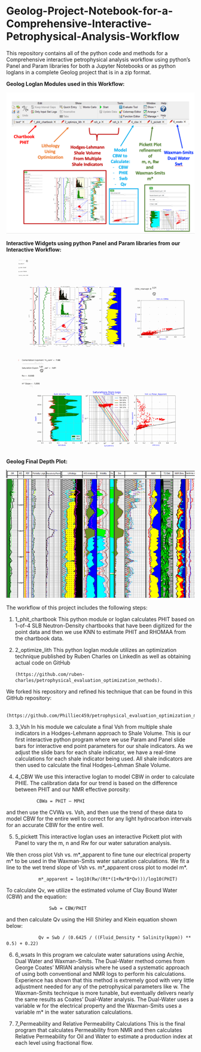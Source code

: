 # Geolog-Project-Notebook-for-a-Comprehensive-Interactive-Petrophysical-Analysis-Workflow
This repository contains all of the python code and methods for a Comprehensive interactive petrophysical analysis workflow using python’s Panel and Param libraries for both a Jupyter Notebooks or as python loglans in a complete Geolog project that is in a zip format. 


**Geolog Loglan Modules used in this Workflow:**

![cbw_vsh](ws_interactive.png)


**Interactive Widgets using python Panel and Param libraries from our Interactive Workflow:**

![cbw_vsh](Shaley_Sand.gif)

**Geolog Final Depth Plot:**

![cbw_vsh](geolog.png)



The workflow of this project includes the following steps:

1)	1_phit_chartbook
This python module or loglan calculates PHIT based on 1-of-4 SLB Neutron-Density chartbooks that have been digitized for the point data and then we use KNN to estimate PHIT and RHOMAA from the chartbook data. 

2)	2_optimize_lith
This python loglan module utilizes an optimization technique published by Ruben Charles on LinkedIn as well as obtaining actual code on GitHub

        (https://github.com/ruben-charles/petrophysical_evaluation_optimization_methods). 

We forked his repository and refined his technique that can be found in this GitHub repository: 

        (https://github.com/Philliec459/petrophysical_evaluation_optimization_methods). 

3)	3_Vsh
In his module we calculate a final Vsh from multiple shale indicators in a Hodges-Lehmann approach to Shale Volume. This is our first interactive python program where we use Param and Panel slide bars for interactive end point parameters for our shale indicators. As we adjust the slide bars for each shale indicator, we have a real-time calculations for each shale indicator being used. All shale indicators are then used to calculate the final Hodges-Lehman Shale Volume.  

4)	4_CBW
We use this interactive loglan to model CBW in order to calculate PHIE. The calibration data for our trend is based on the difference between  PHIT and our NMR effective porosity: 

                CBWa = PHIT – MPHI 

and then use the CVWa vs. Vsh, and then use the trend of these data to model CBW for the entire well to correct for any light hydrocarbon intervals for an accurate CBW for the entire well.

5)	5_pickett
This interactive loglan uses an interactive Pickett plot with Panel to vary the m, n and Rw for our water saturation analysis. 

We then cross plot Vsh vs. m*_apparent to fine tune our electrical property m* to be used in the Waxman-Smits water saturation calculations. We fit a line to the wet trend slope of Vsh vs. m*_apparent cross plot to model m*.

                m*_apparent = log10(Rw/(Rt*(1+Rw*B*Qv)))/log10(PHIT)

To calculate Qv, we utilize the estimated volume of Clay Bound Water (CBW) and the equation:

        			Swb = CBW/PHIT

and then calculate Qv using the Hill Shirley and Klein equation shown below:

        		Qv = Swb / (0.6425 / ((Fluid_Density * Salinity(kppm)) ** 0.5) + 0.22)


6)	6_wsats
In this program we calculate water saturations using Archie, Dual Water and Waxman-Smits. The Dual-Water method comes from George Coates’ MRIAN analysis where he used a systematic approach of using both conventional and NMR logs to perform his calculations. Experience has shown that this method is extremely good with very little adjustment needed for any of the petrophysical parameters like w. The Waxman-Smits technique is more tunable, but eventually delivers nearly the same results as Coates’ Dual-Water analysis. The Dual-Water uses a variable w for the electrical property and the Waxman-Smits uses a variable m* in the water saturation calculations. 


7)	7_Permeability and Relative Permeability Calculations 
This is the final program that calculates Permeability from NMR and then calculates Relative Permeability for Oil and Water to estimate a production index at each level using fractional flow. 


